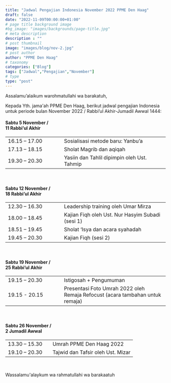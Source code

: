 ```yaml
---
title: "Jadwal Pengajian Indonesia November 2022 PPME Den Haag"
draft: false
date: "2022-11-09T00:00:00+01:00"
# page title background image
#bg_image: "images/backgrounds/page-title.jpg"
# meta description
description : ""
# post thumbnail
image: "images/blog/nov-2.jpg"
# post author
author: "PPME Den Haag"
# taxonomy
categories: ["Blog"]
tags: ["Jadwal","Pengajian","November"]
# type
type: "post"
---
```


Assalamu’alaikum warohmatullahi wa barakatuh,

Kepada Yth. jama'ah PPME Den Haag, berikut jadwal pengajian Indonesia untuk periode bulan November 2022 / Rabbi’ul Akhir-Jumadil Awwal 1444:

#### Sabtu 5 November /<br/> 11 Rabbi’ul Akhir
<table style="width:100%">
<tr><td style="width:35%;margin:0;">16.15 – 17.00</td><td style="width:65%;margin:0;">Sosialisasi metode baru: Yanbu’a</td></tr>
<tr><td style="width:35%;margin:0;">17.13 – 18.15</td><td style="width:65%;margin:0;">Sholat Magrib dan aqiqah</td></tr>
<tr><td style="width:35%;margin:0;">19.30 – 20.30</td><td style="width:65%;margin:0;">Yasiin dan Tahlil dipimpin oleh Ust. Tahmip</td></tr>
</table>
<br/>


#### Sabtu 12 November /<br/> 18 Rabbi’ul Akhir
<table style="width:100%">
<tr><td style="width:35%;margin:0;">12.30 – 16.30</td><td style="width:65%;margin:0;">Leadership training oleh Umar Mirza</td></tr>
<tr><td style="width:35%;margin:0;">18.00 – 18.45</td><td style="width:65%;margin:0;">Kajian Fiqh oleh Ust. Nur Hasyim Subadi (sesi 1)</td></tr>
<tr><td style="width:35%;margin:0;">18.51 – 19.45</td><td style="width:65%;margin:0;">Sholat ‘Isya dan acara syahadah</td></tr>
<tr><td style="width:35%;margin:0;">19.45 – 20.30</td><td style="width:65%;margin:0;">Kajian Fiqh (sesi 2)</td></tr>
</table>
<br/>



#### Sabtu 19 November /<br/> 25 Rabbi’ul Akhir
<table style="width:100%">
<tr><td style="width:35%;margin:0;">19.15 – 20.30</td><td style="width:65%;margin:0;">Istigosah + Pengumuman</td></tr>
<tr><td style="width:35%;margin:0;">19.15 -  20.15</td><td style="width:65%;margin:0;">Presentasi Foto Umrah 2022 oleh Remaja Refocust (acara tambahan untuk remaja)</td></tr>
</table>
<br/>



#### Sabtu 26 November /<br/> 2 Jumadil Awwal
<table style="width:100%">
<tr><td style="width:35%;margin:0;">13.30 – 15.30</td><td style="width:65%;margin:0;">Umrah PPME Den Haag 2022</td></tr>
<tr><td style="width:35%;margin:0;">19.10 – 20.30</td><td style="width:65%;margin:0;">Tajwid dan Tafsir oleh Ust. Mizar</td></tr>
</table>
<br/>

Wassalamu'alaykum wa rahmatullahi wa barakaatuh